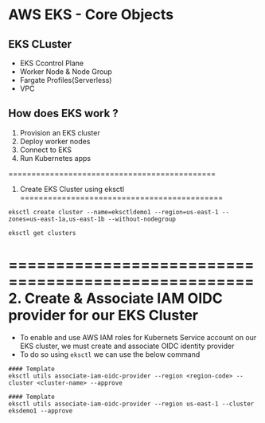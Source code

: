 # AWS EKS - Core Objects 

## EKS CLuster
- EKS Ccontrol Plane
- Worker Node & Node Group
- Fargate Profiles(Serverless)
- VPC

## How does EKS work ?

1. Provision an EKS cluster
2. Deploy worker nodes
3. Connect to EKS
4. Run Kubernetes apps

=============================================
   1. Create EKS Cluster using eksctl 
============================================

[//]: <> (Create cluster without nodegroup)

```
eksctl create cluster --name=eksctldemo1 --region=us-east-1 --zones=us-east-1a,us-east-1b --without-nodegroup

```

[//]: <> (Get List of Clusters)
```
eksctl get clusters
```

====================================================
    2. Create & Associate IAM OIDC provider
        for our EKS Cluster
=====================================================

- To enable and use AWS IAM roles for Kubernets Service account on our EKS cluster, we must create and associate OIDC identity provider
- To do so using ``` eksctl ``` we can use the below command

```
#### Template
eksctl utils associate-iam-oidc-provider --region <region-code> --cluster <cluster-name> --approve
```

```
#### Template
eksctl utils associate-iam-oidc-provider --region us-east-1 --cluster eksdemo1 --approve
```